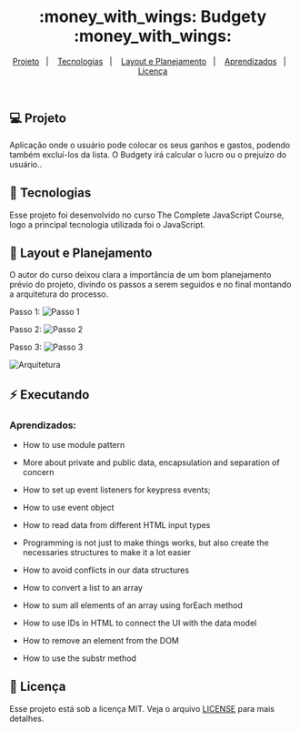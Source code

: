 

<h1 align="center">
  :money_with_wings: Budgety :money_with_wings:
</h1>

<p align="center">
<a href="#-projeto">Projeto</a>&nbsp;&nbsp;&nbsp;|&nbsp;&nbsp;&nbsp;
  <a href="#rocket-tecnologias">Tecnologias</a>&nbsp;&nbsp;&nbsp;|&nbsp;&nbsp;&nbsp;  
  <a href="#-layout">Layout e Planejamento</a>&nbsp;&nbsp;&nbsp;|&nbsp;&nbsp;&nbsp;
  <a href="#zap-executando">Aprendizados</a>&nbsp;&nbsp;&nbsp;|&nbsp;&nbsp;&nbsp;
  <a href="#memo-licença">Licença</a>
</p>

<br>

## 💻 Projeto

Aplicação onde o usuário pode colocar os seus ganhos e gastos, podendo também excluí-los da lista. O Budgety irá calcular o lucro ou o prejuízo do usuário..

## :rocket: Tecnologias

Esse projeto foi desenvolvido no curso The Complete JavaScript Course, logo a principal tecnologia utilizada foi o JavaScript.

## 🎨 Layout e Planejamento

O autor do curso deixou clara a importância de um bom planejamento prévio do projeto, divindo os passos a serem seguidos e no final montando a arquitetura do processo.

Passo 1:
![Passo 1](https://github.com/ChristySchott/budgety.github.io/blob/master/plan1.PNG)

Passo 2:
![Passo 2](https://github.com/ChristySchott/budgety.github.io/blob/master/plan2.PNG)

Passo 3:
![Passo 3](https://github.com/ChristySchott/budgety.github.io/blob/master/plan3.PNG)

![Arquitetura](https://github.com/ChristySchott/budgety.github.io/blob/master/arquitetura.PNG)

## :zap: Executando

### Aprendizados:

- How to use module pattern 

- More about private and public data, encapsulation and separation of concern

- How to set up event listeners for keypress events;

- How to use event object

- How to read data from different HTML input types

- Programming is not just to make things works, but also create the necessaries structures to make it a lot easier

- How to avoid conflicts in our data structures

- How to convert a list to an array

- How to sum all elements of an array using forEach method

- How to use IDs in HTML to connect the UI with the data model

- How to remove an element from the DOM

- How to use the substr method



## :memo: Licença

Esse projeto está sob a licença MIT. Veja o arquivo [LICENSE](LICENSE.md) para mais detalhes.

